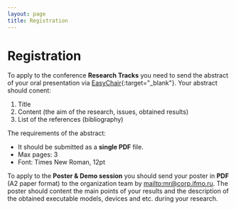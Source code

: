 ```yaml
---
layout: page
title: Registration
---
```

# Registration

To apply to the conference **Research Tracks** you need to send the abstract of your oral presentation via [EasyChair](https://easychair.org/conferences/?conf=micsecs2018){:target="_blank"}. Your abstract should conent:

1. Title
2. Content (the aim of the research, issues, obtained results)
3. List of the references (bibliography)

The requirements of the abstract:

* It should be submitted as a **single PDF** file.
* Max pages: 3
* Font: Times New Roman, 12pt

To apply to the **Poster & Demo session** you should send your poster in **PDF** (A2 paper format) to the organization team by <mailto:mr@corp.ifmo.ru>. The poster should content the main points of your results and the description of the obtained executable models, devices and etc. during your research.
